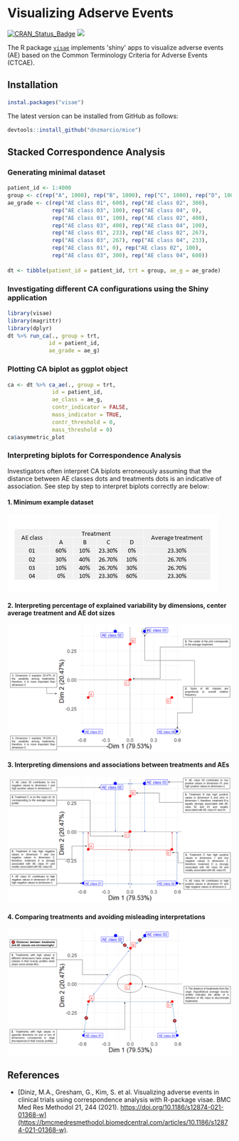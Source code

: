 # Visualizing Adserve Events

[![CRAN\_Status\_Badge](https://www.r-pkg.org/badges/version/visae)](https://cran.r-project.org/package=visae)
[![](https://cranlogs.r-pkg.org/badges/visae)](https://cran.r-project.org/package=visae)

The R package [`visae`](https://cran.r-project.org/web/packages/visae/index.html) implements 'shiny' apps to visualize adverse events (AE) based on the Common Terminology Criteria for Adverse Events (CTCAE).

## Installation
``` r
instal.packages("visae")
```
The latest version can be installed from GitHub as follows:
``` r
devtools::install_github("dnzmarcio/mice")
```

## Stacked Correspondence Analysis

### Generating minimal dataset

```r
patient_id <- 1:4000
group <- c(rep("A", 1000), rep("B", 1000), rep("C", 1000), rep("D", 1000))
ae_grade <- c(rep("AE class 01", 600), rep("AE class 02", 300), 
              rep("AE class 03", 100), rep("AE class 04", 0),
              rep("AE class 01", 100), rep("AE class 02", 400), 
              rep("AE class 03", 400), rep("AE class 04", 100),
              rep("AE class 01", 233), rep("AE class 02", 267), 
              rep("AE class 03", 267), rep("AE class 04", 233),
              rep("AE class 01", 0), rep("AE class 02", 100), 
              rep("AE class 03", 300), rep("AE class 04", 600))
              
dt <- tibble(patient_id = patient_id, trt = group, ae_g = ae_grade)
```

### Investigating different CA configurations using the Shiny application
``` r
library(visae)
library(magrittr)
library(dplyr)
dt %>% run_ca(., group = trt,
             id = patient_id,
             ae_grade = ae_g)
```

### Plotting CA biplot as ggplot object
```r
ca <- dt %>% ca_ae(., group = trt,
              id = patient_id,
              ae_class = ae_g,
              contr_indicator = FALSE,
              mass_indicator = TRUE,
              contr_threshold = 0,
              mass_threshold = 0)
ca$asymmetric_plot
```

### Interpreting biplots for Correspondence Analysis

Investigators often interpret CA biplots erroneously assuming that the distance between AE classes dots and treatments dots is an indicative of association.
See step by step to interpret biplots correctly are below:

#### 1. Minimum example dataset
![](vignettes/figures/fig1.png)

#### 2. Interpreting percentage of explained variability by dimensions, center average treatment and AE dot sizes
![](vignettes/figures/fig2.png)

#### 3. Interpreting dimensions and associations between treatments and AEs
![](vignettes/figures/fig3.png)

#### 4. Comparing treatments and avoiding misleading interpretations
![](vignettes/figures/fig4.png)


## References
- [Diniz, M.A., Gresham, G., Kim, S. et al. Visualizing adverse events in clinical trials using correspondence analysis with R-package visae. BMC Med Res Methodol 21, 244 (2021). https://doi.org/10.1186/s12874-021-01368-w](https://bmcmedresmethodol.biomedcentral.com/articles/10.1186/s12874-021-01368-w).
